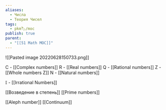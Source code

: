 ```yaml
---
aliases:
  - Числа
  - Теория Чисел
tags:
  - pkm🏷/moc
publish: true
parent:
  - "[[51 Math MOC]]"
---
```

![[Pasted image 20220628150733.png]]


C - [[Complex numbers]]
R - [[Real numbers]]
Q - [[Rational numbers]]
Z - [[Whole numbers Z]]
N - [[Natural numbers]]

${} \mathbb{I}$ - [[Irrational Numbers]]

[[Возведение в степень]]
[[Prime numbers]]


[[Aleph number]]
[[Continuum]]